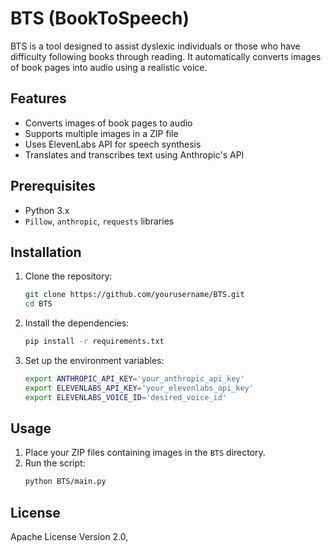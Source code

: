 # BTS (BookToSpeech)

BTS is a tool designed to assist dyslexic individuals or those who have difficulty following books through reading. It automatically converts images of book pages into audio using a realistic voice.

## Features
- Converts images of book pages to audio
- Supports multiple images in a ZIP file
- Uses ElevenLabs API for speech synthesis
- Translates and transcribes text using Anthropic's API

## Prerequisites
- Python 3.x
- `Pillow`, `anthropic`, `requests` libraries

## Installation

1. Clone the repository:
   ```sh
   git clone https://github.com/yourusername/BTS.git
   cd BTS
   ```

2. Install the dependencies:
   ```sh
   pip install -r requirements.txt
   ```

3. Set up the environment variables:
   ```sh
   export ANTHROPIC_API_KEY='your_anthropic_api_key'
   export ELEVENLABS_API_KEY='your_elevenlabs_api_key'
   export ELEVENLABS_VOICE_ID='desired_voice_id'
   ```

## Usage

1. Place your ZIP files containing images in the `BTS` directory.
2. Run the script:
   ```sh
   python BTS/main.py
   ```

## License
Apache License Version 2.0,